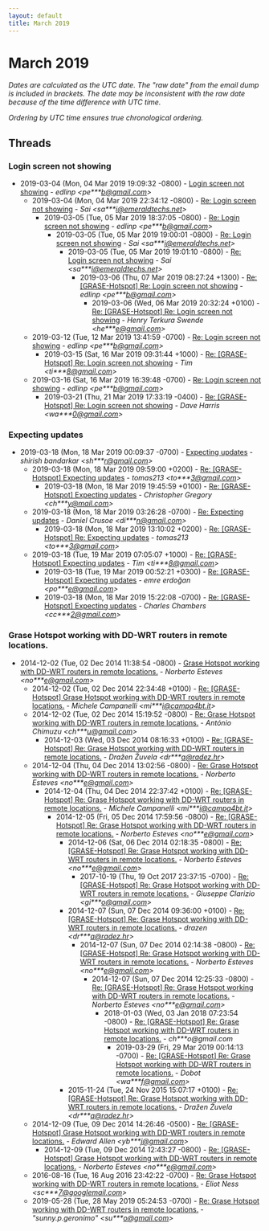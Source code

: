 ```yaml
---
layout: default
title: March 2019
---
```


# March 2019

_Dates are calculated as the UTC date. The "raw date" from the email dump is included in brackets. The date may be inconsistent with the raw date because of the time difference with UTC time._

_Ordering by UTC time ensures true chronological ordering._

## Threads

### Login screen not showing
+ 2019-03-04 (Mon, 04 Mar 2019 19:09:32 -0800) - [Login screen not showing](/archive/2019/03/3deb334e6e9071fbde43d955501ec467f20776e82e09cb950584fa8da1560578) - _edlinp \<pe***b@gmail.com\>_
  + 2019-03-04 (Mon, 04 Mar 2019 22:34:12 -0800) - [Re: Login screen not showing](/archive/2019/03/ab6f73758138e25f220ebbc85cde4b54c7e0c3a6bea485d671db8ee443b88c67) - _Sai \<sa***i@emeraldtechs.net\>_
    + 2019-03-05 (Tue, 05 Mar 2019 18:37:05 -0800) - [Re: Login screen not showing](/archive/2019/03/9110bd5fae1915bf569f936720da805dc40ea92d2d4effcded784f234d0c4b52) - _edlinp \<pe***b@gmail.com\>_
      + 2019-03-05 (Tue, 05 Mar 2019 19:00:01 -0800) - [Re: Login screen not showing](/archive/2019/03/789a84c1dc9cf8c89433dbe0800123c4ddc2d49d807b181a44be73136044b9a0) - _Sai \<sa***i@emeraldtechs.net\>_
        + 2019-03-05 (Tue, 05 Mar 2019 19:01:10 -0800) - [Re: Login screen not showing](/archive/2019/03/6d269efc08d20a57c69c955a6f4bf69027427f65ef08dd2996a9d8417c9f8352) - _Sai \<sa***i@emeraldtechs.net\>_
          + 2019-03-06 (Thu, 07 Mar 2019 08:27:24 +1300) - [Re: [GRASE-Hotspot] Re: Login screen not showing](/archive/2019/03/45c05b45067300857293ce291a59f555ab4c630e33fe49427d0cfea8a489aae2) - _edlinp \<pe***b@gmail.com\>_
            + 2019-03-06 (Wed, 06 Mar 2019 20:32:24 +0100) - [Re: [GRASE-Hotspot] Re: Login screen not showing](/archive/2019/03/918c973b0421ce9bbe31d2c66d7d597682947cc6f20fdcba7790ccf8b308eae4) - _Henry Terkura Swende \<he***e@gmail.com\>_
  + 2019-03-12 (Tue, 12 Mar 2019 13:41:59 -0700) - [Re: Login screen not showing](/archive/2019/03/3a89db93f06bd1765826c368864948b6c444587d8e2d89cae19989137a4ab2a6) - _edlinp \<pe***b@gmail.com\>_
    + 2019-03-15 (Sat, 16 Mar 2019 09:31:44 +1000) - [Re: [GRASE-Hotspot] Re: Login screen not showing](/archive/2019/03/5dd309f04cca121e95fb53f87bdf928c0057eb72a806056b897ee7a14be5dc79) - _Tim \<ti***8@gmail.com\>_
  + 2019-03-16 (Sat, 16 Mar 2019 16:39:48 -0700) - [Re: Login screen not showing](/archive/2019/03/b12aac5e2f0b484f0e63448caa597b71af265011c6b21184c731d0d14bac74f5) - _edlinp \<pe***b@gmail.com\>_
    + 2019-03-21 (Thu, 21 Mar 2019 17:33:19 -0400) - [Re: [GRASE-Hotspot] Re: Login screen not showing](/archive/2019/03/bf3d990bbb036356ce342a1b20916842808dc44cfcc90c74633ca58c2de0b61c) - _Dave Harris \<wa***0@gmail.com\>_

### Expecting updates
+ 2019-03-18 (Mon, 18 Mar 2019 00:09:37 -0700) - [Expecting updates](/archive/2019/03/42e5b4681f3e6380600a37d5a048880457495cebf3015406e14f2d57cce5d7a6) - _shirish bandarkar \<sh***r@gmail.com\>_
  + 2019-03-18 (Mon, 18 Mar 2019 09:59:00 +0200) - [Re: [GRASE-Hotspot] Expecting updates](/archive/2019/03/8ed3d4483d7682f9872b9143d641cf0a1f3d018fdeb039fcfedf2af583794d6b) - _tomas213 \<to***3@gmail.com\>_
    + 2019-03-18 (Mon, 18 Mar 2019 19:45:59 +0100) - [Re: [GRASE-Hotspot] Expecting updates](/archive/2019/03/25bf36c6bb3093ef5a072d7c1e7c758bcc9e5ffbe28c801f48c18f5df8cf035e) - _Christopher Gregory \<ch***y@mail.com\>_
  + 2019-03-18 (Mon, 18 Mar 2019 03:26:28 -0700) - [Re: Expecting updates](/archive/2019/03/36efeb0aded5846da4e521c0ae80bebb75fdc0ae2131d9839a7e7f7a817ffef8) - _Daniel Crusoe \<di***n@gmail.com\>_
    + 2019-03-18 (Mon, 18 Mar 2019 13:10:02 +0200) - [Re: [GRASE-Hotspot] Re: Expecting updates](/archive/2019/03/4965b8925c294958498e510364acddeb926bce335d62b7fe970e151fed1a17fc) - _tomas213 \<to***3@gmail.com\>_
  + 2019-03-18 (Tue, 19 Mar 2019 07:05:07 +1000) - [Re: [GRASE-Hotspot] Expecting updates](/archive/2019/03/25b77da3e4b9d3ff1dddd5148c4d063a94796c27ad3e12a3d344a36521a693c2) - _Tim \<ti***8@gmail.com\>_
    + 2019-03-18 (Tue, 19 Mar 2019 00:52:21 +0300) - [Re: [GRASE-Hotspot] Expecting updates](/archive/2019/03/f83f0f6ec8bd36e141188c66e5605a5cbb1078f03de8b0a5ba71b2c230f69159) - _emre erdoğan \<po***e@gmail.com\>_
    + 2019-03-18 (Mon, 18 Mar 2019 15:22:08 -0700) - [Re: [GRASE-Hotspot] Expecting updates](/archive/2019/03/c05beb43ad78959f2caa35a30c1c1360ff2ed7c2421f6712a62761b3613df5cf) - _Charles Chambers \<cc***2@gmail.com\>_

### Grase Hotspot working with DD-WRT routers in remote locations.
+ 2014-12-02 (Tue, 02 Dec 2014 11:38:54 -0800) - [Grase Hotspot working with DD-WRT routers in remote locations.](/archive/2014/12/51017cbf90790395adf0425c8370ea3205983c502f252673d4565c067a7e0f5e) - _Norberto Esteves \<no***e@gmail.com\>_
  + 2014-12-02 (Tue, 02 Dec 2014 22:34:48 +0100) - [Re: [GRASE-Hotspot] Grase Hotspot working with DD-WRT routers in remote locations.](/archive/2014/12/adb16a7fa082f6072dcb525e7ac85a3d4a23e26a465453dbb69a104420f1b710) - _Michele Campanelli \<mi***i@campa4bt.it\>_
  + 2014-12-02 (Tue, 02 Dec 2014 15:19:52 -0800) - [Re: Grase Hotspot working with DD-WRT routers in remote locations.](/archive/2014/12/32bcee358b1760861f6af9a1eb6a560a134f08cf38996b146895793efff86042) - _António Chimuzu \<ch***u@gmail.com\>_
    + 2014-12-03 (Wed, 03 Dec 2014 08:16:33 +0100) - [Re: [GRASE-Hotspot] Re: Grase Hotspot working with DD-WRT routers in remote locations.](/archive/2014/12/04f6e5e9e23ba2e67e3f5afec6f8d70ff0c4c0e669c72c8684b1d5b7a381dcb6) - _Dražen Žuvela \<dr***a@radez.hr\>_
  + 2014-12-04 (Thu, 04 Dec 2014 13:02:56 -0800) - [Re: Grase Hotspot working with DD-WRT routers in remote locations.](/archive/2014/12/04b003425a21ac854062dd636f614b908492e29584a08eb5ce75255df1283c5c) - _Norberto Esteves \<no***e@gmail.com\>_
    + 2014-12-04 (Thu, 04 Dec 2014 22:37:42 +0100) - [Re: [GRASE-Hotspot] Re: Grase Hotspot working with DD-WRT routers in remote locations.](/archive/2014/12/c8427b54f455ecd3842deed2af5a16d611c0745d196723c2d7bf75b7e7f9fce9) - _Michele Campanelli \<mi***i@campa4bt.it\>_
      + 2014-12-05 (Fri, 05 Dec 2014 17:59:56 -0800) - [Re: [GRASE-Hotspot] Re: Grase Hotspot working with DD-WRT routers in remote locations.](/archive/2014/12/dde5dd014d74b256083e8d6a73c75c68fbe50b21fcc8910dd2f44ecb111c3fd7) - _Norberto Esteves \<no***e@gmail.com\>_
        + 2014-12-06 (Sat, 06 Dec 2014 02:18:35 -0800) - [Re: [GRASE-Hotspot] Re: Grase Hotspot working with DD-WRT routers in remote locations.](/archive/2014/12/38a2e4b48f6d559f82a3778276b579ab33d5df038111da4ae859eaebd2bc76c7) - _Norberto Esteves \<no***e@gmail.com\>_
          + 2017-10-19 (Thu, 19 Oct 2017 23:37:15 -0700) - [Re: [GRASE-Hotspot] Re: Grase Hotspot working with DD-WRT routers in remote locations.](/archive/2017/10/b5cefb1f4d8662f090eadd46144930018ab71d5613ae5d648842ccdbd4454358) - _Giuseppe Clarizio \<gi***o@gmail.com\>_
        + 2014-12-07 (Sun, 07 Dec 2014 09:36:00 +0100) - [Re: [GRASE-Hotspot] Re: Grase Hotspot working with DD-WRT routers in remote locations.](/archive/2014/12/29f80190a2202032dfcf0f26859c50e5efb51e5b4c299f71fada0683fae02aaf) - _drazen \<dr***a@radez.hr\>_
          + 2014-12-07 (Sun, 07 Dec 2014 02:14:38 -0800) - [Re: [GRASE-Hotspot] Re: Grase Hotspot working with DD-WRT routers in remote locations.](/archive/2014/12/28e13c2265a9c81938be7dfbb4eddc2d8cd693f627358fdd28b6ba7386deb7cf) - _Norberto Esteves \<no***e@gmail.com\>_
            + 2014-12-07 (Sun, 07 Dec 2014 12:25:33 -0800) - [Re: [GRASE-Hotspot] Re: Grase Hotspot working with DD-WRT routers in remote locations.](/archive/2014/12/7f4edba99395227f742508ca8289db8fc11e8332019a95555a352738c783f03b) - _Norberto Esteves \<no***e@gmail.com\>_
              + 2018-01-03 (Wed, 03 Jan 2018 07:23:54 -0800) - [Re: [GRASE-Hotspot] Re: Grase Hotspot working with DD-WRT routers in remote locations.](/archive/2018/01/cfcf9a5a2a39f4bdf4e7d28a8a1e058b878a5190104e4c9ce8fd9a06602bd537) - _ch***o@gmail.com_
                + 2019-03-29 (Fri, 29 Mar 2019 00:14:13 -0700) - [Re: [GRASE-Hotspot] Re: Grase Hotspot working with DD-WRT routers in remote locations.](/archive/2019/03/1e9d92236173483b157049b3ab22f44059bb32b92340084bb4a178377fb8c997) - _Dobot \<wa***f@gmail.com\>_
        + 2015-11-24 (Tue, 24 Nov 2015 15:07:17 +0100) - [Re: [GRASE-Hotspot] Re: Grase Hotspot working with DD-WRT routers in remote locations.](/archive/2015/11/d9a02f043a0d6c7c7d0639fbfe0f1c136393dd7c410ba6b1dc9d10e65c2febb7) - _Dražen Žuvela \<dr***a@radez.hr\>_
  + 2014-12-09 (Tue, 09 Dec 2014 14:26:46 -0500) - [Re: [GRASE-Hotspot] Grase Hotspot working with DD-WRT routers in remote locations.](/archive/2014/12/eaa4bcafef214e629d48c0023daa85f0a3519a58b438ba91ae5f3fbd016f9d7a) - _Edward Allen \<yb***j@gmail.com\>_
    + 2014-12-09 (Tue, 09 Dec 2014 12:43:27 -0800) - [Re: [GRASE-Hotspot] Grase Hotspot working with DD-WRT routers in remote locations.](/archive/2014/12/b9d385106aefcad44376eef194fc2d81dbacb953b88747bd02e358df123318ab) - _Norberto Esteves \<no***e@gmail.com\>_
  + 2016-08-16 (Tue, 16 Aug 2016 23:42:22 -0700) - [Re: Grase Hotspot working with DD-WRT routers in remote locations.](/archive/2016/08/1955d9036fd755a187017fbb8c676cfd1029ebfcc34a5d203550a6c02ed4ddb2) - _Eliot Ness \<sc***7@googlemail.com\>_
  + 2019-05-28 (Tue, 28 May 2019 05:24:53 -0700) - [Re: Grase Hotspot working with DD-WRT routers in remote locations.](/archive/2019/05/59c82820f5f903f67a5fe7cde96081fcbf6e8a2cd30f3f000b8bc26c9682131a) - _"sunny.p.geronimo" \<su***o@gmail.com\>_


